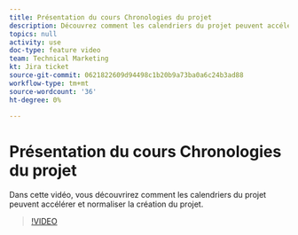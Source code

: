 ```yaml
---
title: Présentation du cours Chronologies du projet
description: Découvrez comment les calendriers du projet peuvent accélérer et normaliser la création du projet.
topics: null
activity: use
doc-type: feature video
team: Technical Marketing
kt: Jira ticket
source-git-commit: 0621822609d94498c1b20b9a73ba0a6c24b3ad88
workflow-type: tm+mt
source-wordcount: '36'
ht-degree: 0%

---
```


# Présentation du cours Chronologies du projet

Dans cette vidéo, vous découvrirez comment les calendriers du projet peuvent accélérer et normaliser la création du projet.

>[!VIDEO](https://video.tv.adobe.com/v/335212/?quality=12)

